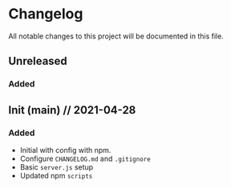 # Changelog

All notable changes to this project will be documented in this file.

## Unreleased

### Added

## Init (main) // 2021-04-28

### Added

-   Initial with config with npm.
-   Configure `CHANGELOG.md` and `.gitignore`
-   Basic `server.js` setup
-   Updated npm `scripts`
